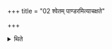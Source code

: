 +++
title = "02 श्वेतम् पाण्डरमित्याचक्षते"

+++

<details><summary>थिते</summary>

श्वेतं पाण्डरमित्याचक्षते २
</details>

